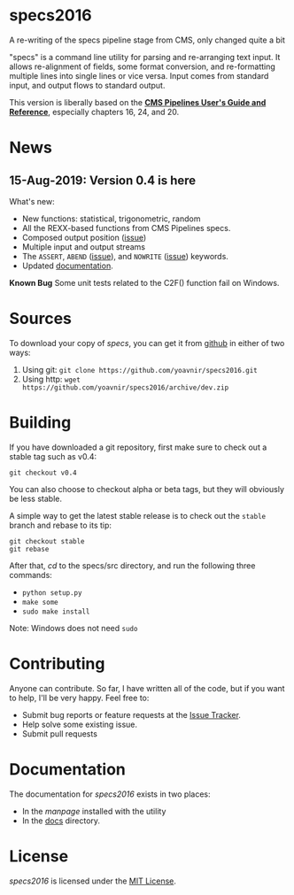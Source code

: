 # specs2016
A re-writing of the specs pipeline stage from CMS, only changed quite a bit

"specs" is a command line utility for parsing and re-arranging text
input. It allows re-alignment of fields, some format conversion, and
re-formatting multiple lines into single lines or vice versa. Input
comes from standard input, and output flows to standard output.

This version is liberally based on the [**CMS Pipelines User's Guide and Reference**](https://publib.boulder.ibm.com/epubs/pdf/hcsj0c30.pdf), especially chapters 16, 24, and 20.

News
====
15-Aug-2019: Version 0.4 is here
--------------------------------
What's new:
* New functions: statistical, trigonometric, random
* All the REXX-based functions from CMS Pipelines specs.
* Composed output position ([issue](https://github.com/yoavnir/specs2016/issues/47))
* Multiple input and output streams
* The `ASSERT`, `ABEND` ([issue](https://github.com/yoavnir/specs2016/issues/78)), and `NOWRITE` ([issue](https://github.com/yoavnir/specs2016/issues/80)) keywords.
* Updated [documentation](specs/docs/TOC.md).

**Known Bug** Some unit tests related to the C2F() function fail on Windows.


Sources
=======
To download your copy of *specs*, you can get it from [github](https://github.com/yoavnir/specs2016) in either of two ways:
1. Using git: `git clone https://github.com/yoavnir/specs2016.git`
2. Using http: `wget https://github.com/yoavnir/specs2016/archive/dev.zip`

Building
========
If you have downloaded a git repository, first make sure to check out a stable tag such as v0.4:
```
git checkout v0.4
```
You can also choose to checkout alpha or beta tags, but they will obviously be less stable.

A simple way to get the latest stable release is to check out the `stable` branch and rebase to its tip:
```
git checkout stable
git rebase
```

After that, _cd_ to the specs/src directory, and run the following three commands:
* `python setup.py`
* `make some`
* `sudo make install`

Note: Windows does not need `sudo`

Contributing
============
Anyone can contribute. So far, I have written all of the code, but if you want to help, I'll be very happy. Feel free to:
* Submit bug reports or feature requests at the [Issue Tracker](https://github.com/yoavnir/specs2016/issues).
* Help solve some existing issue.
* Submit pull requests

Documentation
=============
The documentation for *specs2016* exists in two places:
* In the *manpage* installed with the utility
* In the [docs](specs/docs/TOC.md) directory.

License
=======
*specs2016* is licensed under the [MIT License](https://github.com/yoavnir/specs2016/blob/dev/LICENSE).
